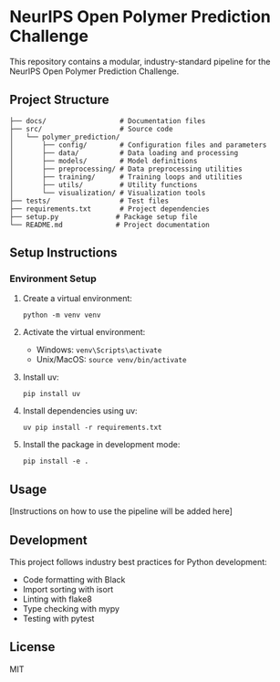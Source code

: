 # NeurIPS Open Polymer Prediction Challenge

This repository contains a modular, industry-standard pipeline for the NeurIPS Open Polymer Prediction Challenge.

## Project Structure

```
├── docs/                  # Documentation files
├── src/                   # Source code
│   └── polymer_prediction/
│       ├── config/        # Configuration files and parameters
│       ├── data/          # Data loading and processing
│       ├── models/        # Model definitions
│       ├── preprocessing/ # Data preprocessing utilities
│       ├── training/      # Training loops and utilities
│       ├── utils/         # Utility functions
│       └── visualization/ # Visualization tools
├── tests/                 # Test files
├── requirements.txt       # Project dependencies
├── setup.py              # Package setup file
└── README.md             # Project documentation
```

## Setup Instructions

### Environment Setup

1. Create a virtual environment:
   ```
   python -m venv venv
   ```

2. Activate the virtual environment:
   - Windows: `venv\Scripts\activate`
   - Unix/MacOS: `source venv/bin/activate`

3. Install uv:
   ```
   pip install uv
   ```

4. Install dependencies using uv:
   ```
   uv pip install -r requirements.txt
   ```

5. Install the package in development mode:
   ```
   pip install -e .
   ```

## Usage

[Instructions on how to use the pipeline will be added here]

## Development

This project follows industry best practices for Python development:

- Code formatting with Black
- Import sorting with isort
- Linting with flake8
- Type checking with mypy
- Testing with pytest

## License
MIT
